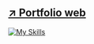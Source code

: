 ## [↗ Portfolio web](https://portfolio-tobiaspilarche.vercel.app)
[![My Skills](https://skillicons.dev/icons?i=angular,react,django,python,bootstrap,ts,js,html,css,mongo,mysql)](https://skillicons.dev)
<!---
tobsailbot/tobsailbot is a ✨ special ✨ repository because its `README.md` (this file) appears on your GitHub profile.
You can click the Preview link to take a look at your changes.
--->
